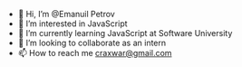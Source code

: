 - 👋 Hi, I’m @Emanuil Petrov
- 👀 I’m interested in JavaScript
- 🌱 I’m currently learning JavaScript at Software University
- 💞️ I’m looking to collaborate as an intern 
- 📫 How to reach me craxwar@gmail.com

<!---
CraXWaR/CraXWaR is a ✨ special ✨ repository because its `README.md` (this file) appears on your GitHub profile.
You can click the Preview link to take a look at your changes.
--->
